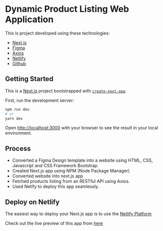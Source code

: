 # Dynamic Product Listing Web Application
This is project developed using these technologies:
- [Next.js](https://nextjs.org/)
- [Figma](https://www.figma.com/file/uWsNcQ6k60xf0yu34vH1pb/TT-PLP?node-id=2%3A640)
- [Axios](https://www.npmjs.com/package/axios)
- [Netlify](https://www.netlify.com/)
- [Github](https://github.com/)

## Getting Started

This is a [Next.js](https://nextjs.org/) project bootstrapped with [`create-next-app`](https://github.com/vercel/next.js/tree/canary/packages/create-next-app).

First, run the development server:

```bash
npm run dev
# or
yarn dev
```

Open [http://localhost:3000](http://localhost:3000) with your browser to see the result in your local environment.


## Process
- Converted a Figma Design template into a website using HTML, CSS, Javascript and CSS Framework Bootstrap.
- Created Next.js app using NPM (Node Package Manager)
- Converted website into next.js app
- Fetched products listing from an RESTful API using Axios.
- Used Netify to deploy this app seamlessly.


## Deploy on Netlify

The easiest way to deploy your Next.js app is to use the [Netlify Platform](https://www.netlify.com/)

Check out the live preview of this app from [here](https://cheerful-mousse-74eb18.netlify.app/)
